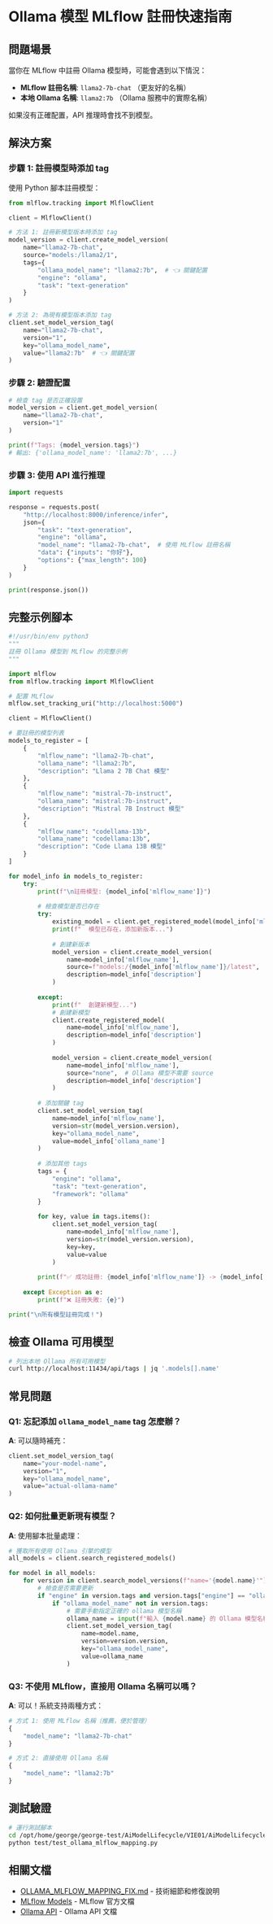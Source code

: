 # Ollama 模型 MLflow 註冊快速指南

## 問題場景

當你在 MLflow 中註冊 Ollama 模型時，可能會遇到以下情況：

- **MLflow 註冊名稱**: `llama2-7b-chat` （更友好的名稱）
- **本地 Ollama 名稱**: `llama2:7b` （Ollama 服務中的實際名稱）

如果沒有正確配置，API 推理時會找不到模型。

## 解決方案

### 步驟 1: 註冊模型時添加 tag

使用 Python 腳本註冊模型：

```python
from mlflow.tracking import MlflowClient

client = MlflowClient()

# 方法 1: 註冊新模型版本時添加 tag
model_version = client.create_model_version(
    name="llama2-7b-chat",
    source="models:/llama2/1",
    tags={
        "ollama_model_name": "llama2:7b",  # 👈 關鍵配置
        "engine": "ollama",
        "task": "text-generation"
    }
)

# 方法 2: 為現有模型版本添加 tag
client.set_model_version_tag(
    name="llama2-7b-chat",
    version="1",
    key="ollama_model_name",
    value="llama2:7b"  # 👈 關鍵配置
)
```

### 步驟 2: 驗證配置

```python
# 檢查 tag 是否正確設置
model_version = client.get_model_version(
    name="llama2-7b-chat",
    version="1"
)

print(f"Tags: {model_version.tags}")
# 輸出: {'ollama_model_name': 'llama2:7b', ...}
```

### 步驟 3: 使用 API 進行推理

```python
import requests

response = requests.post(
    "http://localhost:8000/inference/infer",
    json={
        "task": "text-generation",
        "engine": "ollama",
        "model_name": "llama2-7b-chat",  # 使用 MLflow 註冊名稱
        "data": {"inputs": "你好"},
        "options": {"max_length": 100}
    }
)

print(response.json())
```

## 完整示例腳本

```python
#!/usr/bin/env python3
"""
註冊 Ollama 模型到 MLflow 的完整示例
"""

import mlflow
from mlflow.tracking import MlflowClient

# 配置 MLflow
mlflow.set_tracking_uri("http://localhost:5000")

client = MlflowClient()

# 要註冊的模型列表
models_to_register = [
    {
        "mlflow_name": "llama2-7b-chat",
        "ollama_name": "llama2:7b",
        "description": "Llama 2 7B Chat 模型"
    },
    {
        "mlflow_name": "mistral-7b-instruct",
        "ollama_name": "mistral:7b-instruct",
        "description": "Mistral 7B Instruct 模型"
    },
    {
        "mlflow_name": "codellama-13b",
        "ollama_name": "codellama:13b",
        "description": "Code Llama 13B 模型"
    }
]

for model_info in models_to_register:
    try:
        print(f"\n註冊模型: {model_info['mlflow_name']}")
        
        # 檢查模型是否已存在
        try:
            existing_model = client.get_registered_model(model_info['mlflow_name'])
            print(f"  模型已存在，添加新版本...")
            
            # 創建新版本
            model_version = client.create_model_version(
                name=model_info['mlflow_name'],
                source=f"models:/{model_info['mlflow_name']}/latest",
                description=model_info['description']
            )
            
        except:
            print(f"  創建新模型...")
            # 創建新模型
            client.create_registered_model(
                name=model_info['mlflow_name'],
                description=model_info['description']
            )
            
            model_version = client.create_model_version(
                name=model_info['mlflow_name'],
                source="none",  # Ollama 模型不需要 source
                description=model_info['description']
            )
        
        # 添加關鍵 tag
        client.set_model_version_tag(
            name=model_info['mlflow_name'],
            version=str(model_version.version),
            key="ollama_model_name",
            value=model_info['ollama_name']
        )
        
        # 添加其他 tags
        tags = {
            "engine": "ollama",
            "task": "text-generation",
            "framework": "ollama"
        }
        
        for key, value in tags.items():
            client.set_model_version_tag(
                name=model_info['mlflow_name'],
                version=str(model_version.version),
                key=key,
                value=value
            )
        
        print(f"✅ 成功註冊: {model_info['mlflow_name']} -> {model_info['ollama_name']}")
        
    except Exception as e:
        print(f"❌ 註冊失敗: {e}")

print("\n所有模型註冊完成！")
```

## 檢查 Ollama 可用模型

```bash
# 列出本地 Ollama 所有可用模型
curl http://localhost:11434/api/tags | jq '.models[].name'
```

## 常見問題

### Q1: 忘記添加 `ollama_model_name` tag 怎麼辦？

**A**: 可以隨時補充：

```python
client.set_model_version_tag(
    name="your-model-name",
    version="1",
    key="ollama_model_name",
    value="actual-ollama-name"
)
```

### Q2: 如何批量更新現有模型？

**A**: 使用腳本批量處理：

```python
# 獲取所有使用 Ollama 引擎的模型
all_models = client.search_registered_models()

for model in all_models:
    for version in client.search_model_versions(f"name='{model.name}'"):
        # 檢查是否需要更新
        if "engine" in version.tags and version.tags["engine"] == "ollama":
            if "ollama_model_name" not in version.tags:
                # 需要手動指定正確的 ollama 模型名稱
                ollama_name = input(f"輸入 {model.name} 的 Ollama 模型名稱: ")
                client.set_model_version_tag(
                    name=model.name,
                    version=version.version,
                    key="ollama_model_name",
                    value=ollama_name
                )
```

### Q3: 不使用 MLflow，直接用 Ollama 名稱可以嗎？

**A**: 可以！系統支持兩種方式：

```python
# 方式 1: 使用 MLflow 名稱（推薦，便於管理）
{
    "model_name": "llama2-7b-chat"
}

# 方式 2: 直接使用 Ollama 名稱
{
    "model_name": "llama2:7b"
}
```

## 測試驗證

```bash
# 運行測試腳本
cd /opt/home/george/george-test/AiModelLifecycle/VIE01/AiModelLifecycle
python test/test_ollama_mlflow_mapping.py
```

## 相關文檔

- [OLLAMA_MLFLOW_MAPPING_FIX.md](./OLLAMA_MLFLOW_MAPPING_FIX.md) - 技術細節和修復說明
- [MLflow Models](https://mlflow.org/docs/latest/models.html) - MLflow 官方文檔
- [Ollama API](https://github.com/ollama/ollama/blob/main/docs/api.md) - Ollama API 文檔
